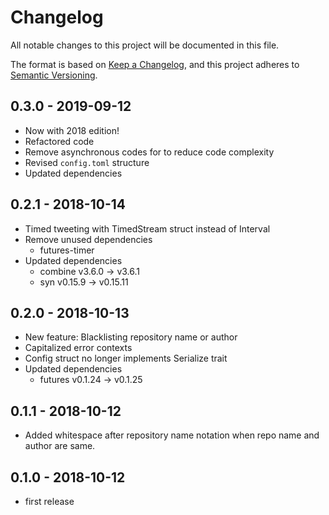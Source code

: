 # Changelog

All notable changes to this project will be documented in this file.

The format is based on [Keep a Changelog](https://keepachangelog.com/en/1.0.0/),
and this project adheres to [Semantic Versioning](https://semver.org/spec/v2.0.0.html).

## 0.3.0 - 2019-09-12

- Now with 2018 edition!
- Refactored code
- Remove asynchronous codes for to reduce code complexity
- Revised `config.toml` structure
- Updated dependencies

## 0.2.1 - 2018-10-14

- Timed tweeting with TimedStream struct instead of Interval
- Remove unused dependencies
  - futures-timer
- Updated dependencies
  - combine v3.6.0 -> v3.6.1
  - syn v0.15.9 -> v0.15.11

## 0.2.0 - 2018-10-13

- New feature: Blacklisting repository name or author
- Capitalized error contexts
- Config struct no longer implements Serialize trait
- Updated dependencies
  - futures v0.1.24 -> v0.1.25

## 0.1.1 - 2018-10-12

- Added whitespace after repository name notation when repo name and author are same.

## 0.1.0 - 2018-10-12

- first release
